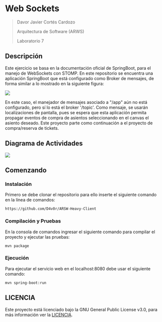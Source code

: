 # Web Sockets

> Davor Javier Cortés Cardozo
>
> Arquitectura de Software (ARWS)
>
> Laboratorio 7

## Descripción

Este ejercicio se basa en la documentación oficial de SpringBoot, para el manejo de WebSockets con STOMP.
En este repositorio se encuentra una aplicación SpringBoot que está configurado como Broker de mensajes, de forma similar a lo mostrado en la siguiente figura:

![](https://camo.githubusercontent.com/425a74c8cbbf00ff3de4320a2e909652edeaae22/68747470733a2f2f646f63732e737072696e672e696f2f737072696e672f646f63732f63757272656e742f737072696e672d6672616d65776f726b2d7265666572656e63652f696d616765732f6d6573736167652d666c6f772d73696d706c652d62726f6b65722e706e67)

En este caso, el manejador de mensajes asociado a "/app" aún no está configurado, pero sí lo está el broker '/topic'. Como mensaje, se usarán localizaciones de pantalla, pues se espera que esta aplicación permita propagar eventos de compra de asientos seleccionando en el canvas el asiento deseado. Este proyecto parte como continuación a el proyecto de compra/reserva de tickets.

## Diagrama de Actividades

![](https://cdn.discordapp.com/attachments/740467446867296298/765404707492724756/Activity_Diagram0.png)


## Comenzando

### Instalación

Primero se debe clonar el repositorio para ello inserte el siguiente comando en la línea de comandos:

```
https://github.com/D4v0r/ARSW-Heavy-Client
```

### Compilación y Pruebas

En la consola de comandos ingresar el siguiente comando para compilar el proyecto y ejecutar las pruebas:

```
mvn package
```

### Ejecución
Para ejecutar el servicio web en el localhost:8080 debe usar el siguiente comando:

```
mvn spring-boot:run
```

## LICENCIA 
Este proyecto está licenciado bajo la GNU General Public License v3.0, para más información ver la [LICENCIA](https://github.com/D4v0r/ARSW-API-STOMP/blob/master/LICENSE.txt).

